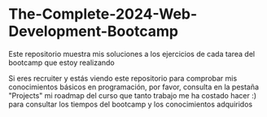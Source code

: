 # The-Complete-2024-Web-Development-Bootcamp

Este repositorio muestra mis soluciones a los ejercicios de cada tarea del bootcamp que estoy realizando

Si eres recruiter y estás viendo este repositorio para comprobar mis conocimientos básicos en programación, por favor, consulta en la pestaña "Projects" mi roadmap del curso que tanto trabajo me ha costado hacer :) para consultar los tiempos del bootcamp y los conocimientos adquiridos 
